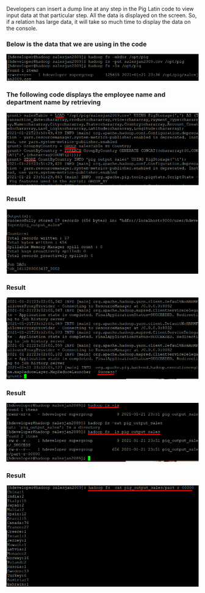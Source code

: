 Developers can insert a dump line at any step in the Pig Latin code to view input data
at that particular step. All the data is displayed on the screen. So, if a relation has large
data, it will take so much time to display the data on the console.

### Below is the data that we are using in the code
![Alt text](/screen_shots/Screenshot_Lab2_1.png?raw=true "Simple Code on Pig")

### The following code displays the employee name and department name by retrieving
![Alt text](/screen_shots/Screenshot_Lab2_2.png?raw=true "Simple Code on Pig")

### Result
![Alt text](/screen_shots/Screenshot_Lab2_3.png?raw=true "Simple Code on Pig")

### Result
![Alt text](/screen_shots/Screenshot_Lab2_4.png?raw=true "Simple Code on Pig")

### Result
![Alt text](/screen_shots/Screenshot_Lab2_5.png?raw=true "Simple Code on Pig")

### Result
![Alt text](/screen_shots/Screenshot_Lab2_6.png?raw=true "Simple Code on Pig")
